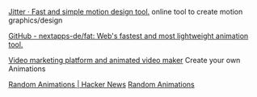 
[Jitter · Fast and simple motion design tool.](https://jitter.video/)
online tool to create motion graphics/design

[GitHub - nextapps-de/fat: Web's fastest and most lightweight animation tool.](https://github.com/nextapps-de/fat)

[Video marketing platform and animated video maker](https://www.animatron.com/)
Create your own Animations

[Random Animations | Hacker News](https://news.ycombinator.com/item?id=39025631)
[Random Animations](https://bleuje.com/randomanimations/)
